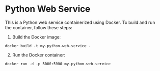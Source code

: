 # Python Web Service

This is a Python web service containerized using Docker. To build and run the container, follow these steps:

1. Build the Docker image:
```
docker build -t my-python-web-service .
```

2. Run the Docker container:
```
docker run -d -p 5000:5000 my-python-web-service
```
